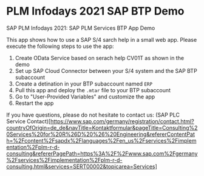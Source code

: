 # PLM Infodays 2021 SAP BTP Demo
SAP PLM Infodays 2021: SAP PLM Services BTP App Demo

This app shows how to use a SAP S/4 sarch help in a small web app. Please execute the following steps to use the app:

1. Create OData Service based on serach help CV01T as shown in the demo
2. Set up SAP Cloud Connector between your S/4 system and the SAP BTP subaccount
3. Create a detination in your BTP subaccount named `ERP`
4. Pull this app and deploy the `.mtar` file to your BTP subaccount
5. Go to "User-Provided Variables" and customize the app
6. Restart the app

If you have questions, please do not hesitate to contact us: (SAP PLC Service Contact)[https://www.sap.com/germany/registration/contact.html?countryOfOrigin=de_de&navTitle=Kontaktformular&pageTitle=Consulting%20Services%20for%20R%26D%20%26%20Engineering&refererContentPath=%2Fcontent%2Fsapdx%2Flanguages%2Fen_us%2Fservices%2Fimplementation%2Fplm-r-d-consulting&refererPagePath=https%3A%2F%2Fwww.sap.com%2Fgermany%2Fservices%2Fimplementation%2Fplm-r-d-consulting.html&services=SERT00002&topicarea=Services]